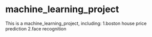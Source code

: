 # machine_learning_project
This is a machine_learning_project, including:
1.boston house price prediction
2.face recognition
